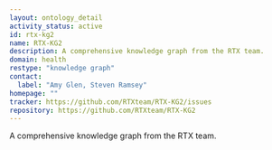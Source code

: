 ```yaml
---
layout: ontology_detail
activity_status: active
id: rtx-kg2
name: RTX-KG2
description: A comprehensive knowledge graph from the RTX team.
domain: health
restype: "knowledge graph"
contact:
  label: "Amy Glen, Steven Ramsey"
homepage: ""
tracker: https://github.com/RTXteam/RTX-KG2/issues
repository: https://github.com/RTXteam/RTX-KG2
---
```


A comprehensive knowledge graph from the RTX team.
